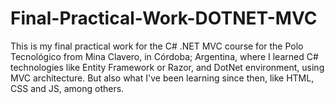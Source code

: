 # Final-Practical-Work-DOTNET-MVC
This is my final practical work for the C# .NET MVC course for the Polo Tecnológico from Mina Clavero, in Córdoba; Argentina, where I learned C# technologies like Entity Framework or Razor, and DotNet environment, using MVC architecture. But also what I've been learning since then, like HTML, CSS and JS, among others.
